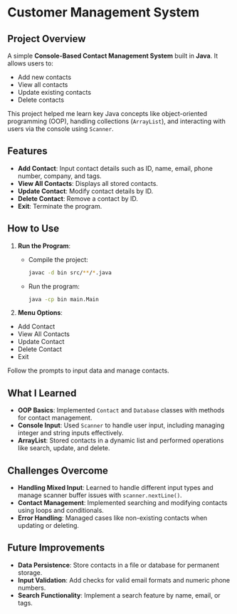 # Customer Management System

## Project Overview

A simple **Console-Based Contact Management System** built in **Java**. It allows users to:
- Add new contacts
- View all contacts
- Update existing contacts
- Delete contacts

This project helped me learn key Java concepts like object-oriented programming (OOP), handling collections (`ArrayList`), and interacting with users via the console using `Scanner`.

## Features

- **Add Contact**: Input contact details such as ID, name, email, phone number, company, and tags.
- **View All Contacts**: Displays all stored contacts.
- **Update Contact**: Modify contact details by ID.
- **Delete Contact**: Remove a contact by ID.
- **Exit**: Terminate the program.

## How to Use

1. **Run the Program**:
   - Compile the project:
     ```bash
     javac -d bin src/**/*.java
     ```
   - Run the program:
     ```bash
     java -cp bin main.Main
     ```

2. **Menu Options**:
- Add Contact
- View All Contacts
- Update Contact
- Delete Contact
- Exit



Follow the prompts to input data and manage contacts.

## What I Learned

- **OOP Basics**: Implemented `Contact` and `Database` classes with methods for contact management.
- **Console Input**: Used `Scanner` to handle user input, including managing integer and string inputs effectively.
- **ArrayList**: Stored contacts in a dynamic list and performed operations like search, update, and delete.

## Challenges Overcome

- **Handling Mixed Input**: Learned to handle different input types and manage scanner buffer issues with `scanner.nextLine()`.
- **Contact Management**: Implemented searching and modifying contacts using loops and conditionals.
- **Error Handling**: Managed cases like non-existing contacts when updating or deleting.

## Future Improvements

- **Data Persistence**: Store contacts in a file or database for permanent storage.
- **Input Validation**: Add checks for valid email formats and numeric phone numbers.
- **Search Functionality**: Implement a search feature by name, email, or tags.
